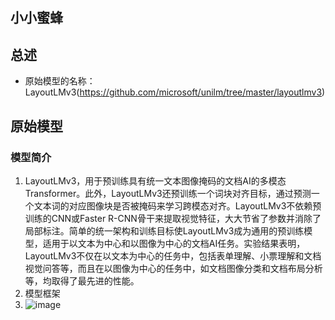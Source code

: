 ## 小小蜜蜂
## 总述
- 原始模型的名称：LayoutLMv3(https://github.com/microsoft/unilm/tree/master/layoutlmv3)


## 原始模型
### 模型简介
1. LayoutLMv3，用于预训练具有统一文本图像掩码的文档AI的多模态Transformer。此外，LayoutLMv3还预训练一个词块对齐目标，通过预测一个文本词的对应图像块是否被掩码来学习跨模态对齐。LayoutLMv3不依赖预训练的CNN或Faster R-CNN骨干来提取视觉特征，大大节省了参数并消除了局部标注。简单的统一架构和训练目标使LayoutLMv3成为通用的预训练模型，适用于以文本为中心和以图像为中心的文档AI任务。实验结果表明，LayoutLMv3不仅在以文本为中心的任务中，包括表单理解、小票理解和文档视觉问答等，而且在以图像为中心的任务中，如文档图像分类和文档布局分析等，均取得了最先进的性能。
2. 模型框架
3. ![image](https://user-images.githubusercontent.com/49616374/170653429-e9557526-3e14-4c17-b00c-20c7a709fe7b.png)
